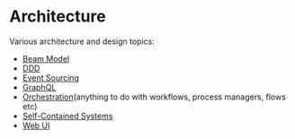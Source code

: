 # Architecture 

Various architecture and design topics:

* [Beam Model](beam-model)
* [DDD](ddd)
* [Event Sourcing](event-sourcing)
* [GraphQL](graphql)
* [Orchestration](orchestration)(anything to do with workflows, process managers, flows etc)
* [Self-Contained Systems](scs-architecture)
* [Web UI](web-ui)

